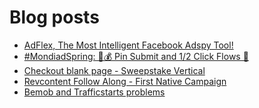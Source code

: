 # Blog posts
<!-- BLOG-POST-LIST:START -->
- [AdFlex, The Most Intelligent Facebook Adspy Tool!](https://afflift.com/f/threads/adflex-the-most-intelligent-facebook-adspy-tool.9290/)
- [#MondiadSpring: 💸💰 Pin Submit and 1/2 Click Flows 🚀](https://afflift.com/f/threads/mondiadspring-%F0%9F%92%B8%F0%9F%92%B0-pin-submit-and-1-2-click-flows-%F0%9F%9A%80.10455/)
- [Checkout blank page - Sweepstake Vertical](https://afflift.com/f/threads/checkout-blank-page-sweepstake-vertical.10458/)
- [Revcontent Follow Along - First Native Campaign](https://afflift.com/f/threads/revcontent-follow-along-first-native-campaign.10092/)
- [Bemob and Trafficstarts problems](https://afflift.com/f/threads/bemob-and-trafficstarts-problems.10460/)
<!-- BLOG-POST-LIST:END -->
